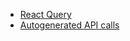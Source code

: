 - [React Query](https://tanstack.com/query/v5/docs/framework/react/overview)
- [Autogenerated API calls](https://openapi-ts.dev/openapi-react-query/)
